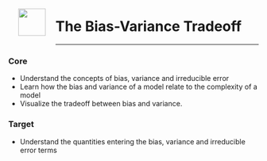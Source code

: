 <img src="http://imgur.com/1ZcRyrc.png" style="float: left; margin: 20px; height: 55px">

# The Bias-Variance Tradeoff

---

### Core
- Understand the concepts of bias, variance and irreducible error
- Learn how the bias and variance of a model relate to the complexity of a model
- Visualize the tradeoff between bias and variance.

### Target
- Understand the quantities entering the bias, variance and irreducible error terms

